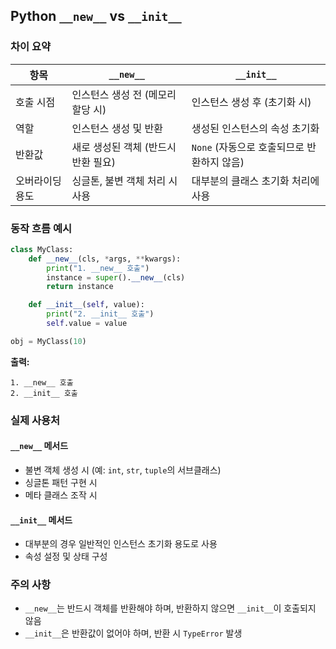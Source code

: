 
## Python `__new__` vs `__init__`

### 차이 요약

| 항목           | `__new__`                                                | `__init__`                                               |
|----------------|----------------------------------------------------------|----------------------------------------------------------|
| 호출 시점      | 인스턴스 생성 전 (메모리 할당 시)                        | 인스턴스 생성 후 (초기화 시)                             |
| 역할           | 인스턴스 생성 및 반환                                    | 생성된 인스턴스의 속성 초기화                            |
| 반환값         | 새로 생성된 객체 (반드시 반환 필요)                      | `None` (자동으로 호출되므로 반환하지 않음)               |
| 오버라이딩 용도 | 싱글톤, 불변 객체 처리 시 사용                           | 대부분의 클래스 초기화 처리에 사용                        |

### 동작 흐름 예시

```python
class MyClass:
    def __new__(cls, *args, **kwargs):
        print("1. __new__ 호출")
        instance = super().__new__(cls)
        return instance

    def __init__(self, value):
        print("2. __init__ 호출")
        self.value = value

obj = MyClass(10)
```

**출력:**
```
1. __new__ 호출
2. __init__ 호출
```

### 실제 사용처

#### `__new__` 메서드

- 불변 객체 생성 시 (예: `int`, `str`, `tuple`의 서브클래스)
- 싱글톤 패턴 구현 시
- 메타 클래스 조작 시

#### `__init__` 메서드

- 대부분의 경우 일반적인 인스턴스 초기화 용도로 사용
- 속성 설정 및 상태 구성

### 주의 사항

- `__new__`는 반드시 객체를 반환해야 하며, 반환하지 않으면 `__init__`이 호출되지 않음
- `__init__`은 반환값이 없어야 하며, 반환 시 `TypeError` 발생
